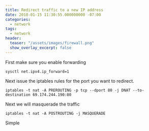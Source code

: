 ```yaml
---
title: Redirect traffic to a new IP address
date: 2010-01-15 11:30:55.000000000 -07:00
categories:
  - network
tags:
  - network
header:
  teaser: "/assets/images/firewall.png"
  show_overlay_excerpt: false
---
```

First make sure you enable forwarding

```shell
sysctl net.ipv4.ip_forward=1
```
Next issue the iptables rules for the port you want to redirect.
```shell
iptables -t nat -A PREROUTING -p tcp --dport 80 -j DNAT --to-destination 69.174.244.190:80
```
Next we will masquerade the traffic
```shell
iptables -t nat -A POSTROUTING -j MASQUERADE
```
Simple
